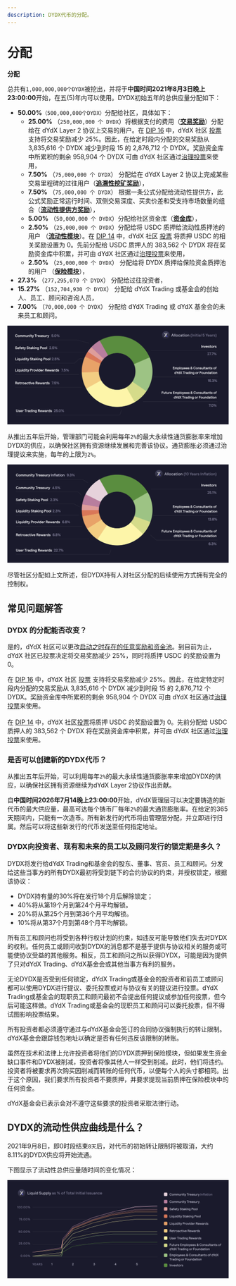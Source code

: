 ```yaml
---
description: DYDX代币的分配。
---
```


# 分配

**分配**

总共有`1,000,000,000个DYDX`被挖出，并将于**中国时间2021年8月3日晚上23:00:00**开始，在五(5)年内可以使用。DYDX初始五年的总供应量分配如下：

* **50.00%**`（500,000,000个DYDX）`分配给社区，具体如下：
  * **25.00%** （`250,000,000 个 DYDX`）将根据支付的费用（[**交易奖励**](../rewards/trading-rewards.md)）分配给在 dYdX Layer 2 协议上交易的用户。在 [DIP 16](https://github.com/dydxfoundation/dip/blob/master/content/dips/DIP-16.md) 中，dYdX 社区 [投票](https://dydx.community/dashboard/proposal/8) 支持将交易奖励减少 25%。因此，在给定时段内分配的交易奖励从 3,835,616 个 DYDX 减少到时段 15 的 2,876,712 个 DYDX。奖励资金库中所累积的剩余 958,904 个 DYDX 可由 dYdX 社区通过[治理投票](https://docs.dydx.community/dydx-governance/voting-and-governance/governance-parameters)来使用，
  * **7.50%** （`75,000,000 个 DYDX`） 分配给在 dYdX Layer 2 协议上完成某些交易里程碑的过往用户（[**追溯性挖矿奖励**](../rewards/retroactive-mining-rewards.md)），
  * **7.50%** （`75,000,000 个 DYDX`） 根据一条公式分配给流动性提供方，此公式奖励正常运行时间、双侧交易深度、买卖价差和受支持市场数量的组合（[**流动性提供方奖励**](../rewards/liquidity-provider-rewards.md)），
  * **5.00%** （`50,000,000 个 DYDX`）分配给社区资金库（[**资金库**](community-treasury.md)），
  * **2.50%** （`25,000,000 个 DYDX`）分配给将 USDC 质押给流动性质押池的用户 （[**流动性模块**](../staking-pools/liquidity-staking-pool.md)）。在 [DIP 14](https://github.com/dydxfoundation/dip/blob/master/content/dips/DIP-14.md) 中，dYdX 社区 [投票](https://dydx.community/dashboard/proposal/7) 将质押 USDC 的相关奖励设置为 0。先前分配给 USDC 质押人的 383,562 个 DYDX 将在奖励资金库中积累，并可由 dYdX 社区通过[治理投票](https://docs.dydx.community/dydx-governance/voting-and-governance/governance-parameters)来使用，
  * **2.50%** （`25,000,000 个 DYDX`） 分配给将 DYDX 质押给保险资金质押池的用户 （[**保险模块**](../staking-pools/safety-staking-pool.md)），
* **27.3%** （`277,295,070 个 DYDX`） 分配给过往投资者，
* **15.27%** （`152,704,930 个 DYDX`） 分配给 dYdX Trading 或基金会的创始人、员工、顾问和咨询人员，
* **7.00%** （`70,000,000 个 DYDX`） 分配给 dYdX Trading 或 dYdX 基金会的未来员工和顾问。

![](../.gitbook/1-dydx-allocations-initial-5-years.png)

从推出五年后开始，管理部门可能会利用每年`2%`的最大永续性通货膨胀率来增加DYDX的供应，以确保社区拥有资源继续发展和完善该协议。通货膨胀必须通过治理提议来实施，每年的上限为`2%`。

![](../.gitbook/1-allocation-10-years-inflation.png)

尽管社区分配如上文所述，但DYDX持有人对社区分配的后续使用方式拥有完全的控制权。

## **常见问题解答**

### DYDX 的分配能否改变？

是的，dYdX 社区可以更改[启动之时存在的任意奖励和资金池](../voting-and-governance/governance-parameters.md)。到目前为止，dYdX 社区已投票决定将交易奖励减少 25%，同时将质押 USDC 的奖励设置为 0。

在 [DIP 16](https://github.com/dydxfoundation/dip/blob/master/content/dips/DIP-16.md) 中，dYdX 社区 [投票](https://dydx.community/dashboard/proposal/8) 支持将交易奖励减少 25%。因此，在给定特定时段内分配的交易奖励从 3,835,616 个 DYDX 减少到时段 15 的 2,876,712 个 DYDX。奖励资金库中所累积的剩余 958,904 个 DYDX 可由 dYdX 社区通过[治理投票](https://docs.dydx.community/dydx-governance/voting-and-governance/governance-parameters)来使用。\
\
在 [DIP 14](https://github.com/dydxfoundation/dip/blob/master/content/dips/DIP-14.md) 中，dYdX 社区[投票](https://dydx.community/dashboard/proposal/7)将质押 USDC 的奖励设置为 0。先前分配给 USDC 质押人的 383,562 个 DYDX 将在奖励资金库中积累，并可由 dYdX 社区通过[治理投票](https://docs.dydx.community/dydx-governance/voting-and-governance/governance-parameters)来使用。

### **是否可以创建新的DYDX代币？**

从推出五年后开始，可以利用每年`2%`的最大永续性通货膨胀率来增加DYDX的供应，以确保社区拥有资源继续为dYdX Layer 2协议作出贡献。

自**中国时间2026年7月14晚上23:00:00**开始，dYdX管理层可以决定要铸造的新代币的最大供应量，最高可达每个铸币厂每年`2%`的最大通货膨胀率。在给定的365天期间内，只能有一次造币。所有新发行的代币将由管理层分配，并立即进行归属。然后可以将这些新发行的代币发送至任何指定地址。

### **DYDX向投资者、现有和未来的员工以及顾问发行的锁定期是多久？**

DYDX将发行给dYdX Trading和基金会的股东、董事、官员、员工和顾问。分发给这些当事方的所有DYDX最初将受到链下的合约协议的约束，并授权锁定，根据该协议：

* DYDX持有量的30%将在发行18个月后解除锁定；
* 40%将从第19个月到第24个月平均解锁。
* 20%将从第25个月到第36个月平均解锁。
* 10%将从第37个月到第48个月平均解锁。

所有员工和顾问也将受到各种行权计划的约束，如违反可能导致他们失去对DYDX的权利。任何员工或顾问收到DYDX的消息都不是基于提供与协议相关的服务或可能使协议受益的其他服务。相反，员工和顾问之所以获得DYDX，可能是因为提供了只对dYdX Trading、dYdX基金会或其他当事方有利的服务。

无论DYDX是否受到任何锁定，dYdX Trading或基金会的投资者和前员工或顾问都可以使用DYDX进行提议、委托投票或对与协议有关的提议进行投票。dYdX Trading或基金会的现职员工和顾问最初不会提出任何提议或参加任何投票，但今后可能这样做。dYdX Trading或基金会的现职员工和顾问可以委托投票，但不得试图影响投票结果。

所有投资者都必须遵守通过与dYdX基金会签订的合同协议强制执行的转让限制。dYdX基金会跟踪钱包地址以确定是否有任何违反该限制的转账。

虽然在技术和法律上允许投资者将他们的DYDX质押到保险模块，但如果发生资金缺口事件和DYDX被削减，投资者将像其他人一样受到削减。此时，他们将违约。投资者将被要求再次购买因削减而转账的任何代币，以便每个人的头寸都相同。出于这个原因，我们要求所有投资者不要质押，并要求提现当前质押在保险模块中的任何资金。

dYdX基金会已表示会对不遵守这些要求的投资者采取法律行动。

## DYDX的流动性供应曲线是什么？

2021年9月8日，即0时段结束`8天`后，对代币的初始转让限制将被取消，大约8.11%的DYDX供应将开始流通。

下图显示了流动性总供应量随时间的变化情况：

![](../.gitbook/1-liquid-supply-schedule.png)
